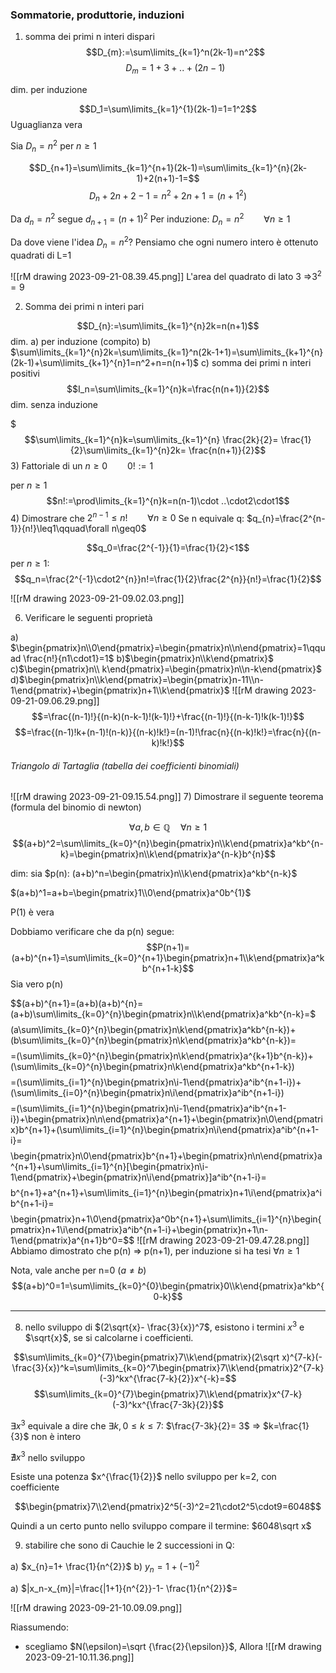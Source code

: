 ### Sommatorie, produttorie, induzioni

1) somma dei primi n interi dispari
$$D_{m}:=\sum\limits_{k=1}^n(2k-1)=n^2$$
$$D_m=1+3+..+(2n-1)$$

dim. per induzione

$$D_1=\sum\limits_{k=1}^{1}(2k-1)=1=1^2$$
Uguaglianza vera

Sia $D_n=n^2$ per $n\geq1$

$$D_{n+1}=\sum\limits_{k=1}^{n+1}(2k-1)=\sum\limits_{k=1}^{n}(2k-1)+2(n+1)-1=$$
$$D_n+2n+2-1=n^2+2n+1=(n+1^2)$$

Da $d_n=n^2$ segue $d_{n+1}= (n+1)^2$
Per induzione: $D_{n}=n^{2}\qquad\forall n\geq1$

Da dove viene l'idea $D_{n}=n^2$?
Pensiamo che ogni numero intero è ottenuto quadrati di L=1

![[rM drawing 2023-09-21-08.39.45.png]]
L'area del quadrato di lato 3 =>$3^2=9$

2) Somma dei primi n interi pari

$$D_{n}:=\sum\limits_{k=1}^{n}2k=n(n+1)$$
dim.
a) per induzione (compito)
b) $\sum\limits_{k=1}^{n}2k=\sum\limits_{k=1}^n(2k-1+1)=\sum\limits_{k+1}^{n}(2k-1)+\sum\limits_{k+1}^{n}1=n^2+n=n(n+1)$
c) somma dei primi n interi positivi
$$I_n=\sum\limits_{k=1}^{n}k=\frac{n(n+1)}{2}$$
dim. senza induzione

$$$\sum\limits_{k=1}^{n}k=\sum\limits_{k=1}^{n} \frac{2k}{2}= \frac{1}{2}\sum\limits_{k=1}^{n}2k= \frac{n(n+1)}{2}$$
3) Fattoriale di un $n\geq 0\qquad 0!:=1$

per $n\geq 1$$$n!:=\prod\limits_{k=1}^{n}k=n(n-1)\cdot ..\cdot2\cdot1$$
4) Dimostrare che $2^{n-1}\leq n!\qquad\forall n\geq0$
Se n equivale q: $q_{n}=\frac{2^{n-1}}{n!}\leq1\qquad\forall n\geq0$

$$q_0=\frac{2^{-1}}{1}=\frac{1}{2}<1$$
per $n\geq1$:
$$q_n=\frac{2^{-1}\cdot2^{n}}n!=\frac{1}{2}\frac{2^{n}}{n!}=\frac{1}{2}$$

![[rM drawing 2023-09-21-09.02.03.png]]

6) Verificare le seguenti proprietà

a) $\begin{pmatrix}n\\0\end{pmatrix}=\begin{pmatrix}n\\n\end{pmatrix}=1\qquad \frac{n!}{n1\cdot1}=1$
b)$\begin{pmatrix}n\\k\end{pmatrix}$
c)$\begin{pmatrix}n\\ k\end{pmatrix}=\begin{pmatrix}n\\n-k\end{pmatrix}$
d)$\begin{pmatrix}n\\k\end{pmatrix}=\begin{pmatrix}n-11\\n-1\end{pmatrix}+\begin{pmatrix}n+1\\k\end{pmatrix}$
![[rM drawing 2023-09-21-09.06.29.png]]
$$=\frac{(n-1)!}{(n-k)(n-k-1)!(k-1)!}+\frac{(n-1)!}{(n-k-1)!k(k-1)!}$$
$$=\frac{(n-1)!k+(n-1)!(n-k)}{(n-k)!k!}=(n-1)!\frac{n}{(n-k)!k!}=\frac{n}{(n-k)!k!}$$


###### Triangolo di Tartaglia (tabella dei coefficienti binomiali)


![[rM drawing 2023-09-21-09.15.54.png]]
7) Dimostrare il seguente teorema (formula del binomio di newton)

$$\forall a,b\in\mathbb{Q}\quad\forall n\geq1$$ $$(a+b)^2=\sum\limits_{k=0}^{n}\begin{pmatrix}n\\k\end{pmatrix}a^kb^{n-k}=\begin{pmatrix}n\\k\end{pmatrix}a^{n-k}b^{n}$$

dim: sia $p(n): (a+b)^n=\begin{pmatrix}n\\k\end{pmatrix}a^kb^{n-k}$

$(a+b)^1=a+b=\begin{pmatrix}1\\0\end{pmatrix}a^0b^{1}$

P(1) è vera

Dobbiamo verificare che da p(n) segue:
$$P(n+1)=(a+b)^{n+1}=\sum\limits_{k=0}^{n+1}\begin{pmatrix}n+1\\k\end{pmatrix}a^kb^{n+1-k}$$
Sia vero p(n)

$$(a+b)^{n+1}=(a+b)(a+b)^{n}=(a+b)\sum\limits_{k=0}^{n}\begin{pmatrix}n\\k\end{pmatrix}a^kb^{n-k}=$
$$$$(a\sum\limits_{k=0}^{n}\begin{pmatrix}n\\k\end{pmatrix}a^kb^{n-k})+(b\sum\limits_{k=0}^{n}\begin{pmatrix}n\\k\end{pmatrix}a^kb^{n-k})=$$
$$=(\sum\limits_{k=0}^{n}\begin{pmatrix}n\\k\end{pmatrix}a^{k+1}b^{n-k})+(\sum\limits_{k=0}^{n}\begin{pmatrix}n\\k\end{pmatrix}a^kb^{n+1-k})$$
$$=(\sum\limits_{i=1}^{n}\begin{pmatrix}n\\i-1\end{pmatrix}a^ib^{n+1-i})+(\sum\limits_{i=0}^{n}\begin{pmatrix}n\\i\end{pmatrix}a^ib^{n+1-i})$$
$$=(\sum\limits_{i=1}^{n}\begin{pmatrix}n\\i-1\end{pmatrix}a^ib^{n+1-i})+\begin{pmatrix}n\\n\end{pmatrix}a^{n+1}+\begin{pmatrix}n\\0\end{pmatrix}b^{n+1}+(\sum\limits_{i=1}^{n}\begin{pmatrix}n\\i\end{pmatrix}a^ib^{n+1-i}=$$
$$\begin{pmatrix}n\\0\end{pmatrix}b^{n+1}+\begin{pmatrix}n\\n\end{pmatrix}a^{n+1}+\sum\limits_{i=1}^{n}[\begin{pmatrix}n\\i-1\end{pmatrix}+\begin{pmatrix}n\\i\end{pmatrix}]a^ib^{n+1-i}=$$
$$b^{n+1}+a^{n+1}+\sum\limits_{i=1}^{n}\begin{pmatrix}n+1\\i\end{pmatrix}a^ib^{n+1-i}=$$
$$\begin{pmatrix}n+1\\0\end{pmatrix}a^0b^{n+1}+\sum\limits_{i=1}^{n}\begin{pmatrix}n+1\\i\end{pmatrix}a^ib^{n+1-i}+\begin{pmatrix}n+1\\n-1\end{pmatrix}a^{n+1}b^0=$$
![[rM drawing 2023-09-21-09.47.28.png]]
Abbiamo dimostrato che p(n) => p(n+1), per induzione si ha tesi $\forall n\geq 1$

Nota, vale anche per n=0 ($a\neq b$)
$$(a+b)^0=1=\sum\limits_{k=0}^{0}\begin{pmatrix}0\\k\end{pmatrix}a^kb^{0-k}$$

---

8) nello sviluppo di $(2\sqrt{x}- \frac{3}{x})^7$, esistono i termini $x^3$ e $\sqrt{x}$, se si calcolarne i coefficienti. 

$$\sum\limits_{k=0}^{7}\begin{pmatrix}7\\k\end{pmatrix}(2\sqrt x)^{7-k}(-\frac{3}{x})^k=\sum\limits_{k=0}^7\begin{pmatrix}7\\k\end{pmatrix}2^{7-k}(-3)^kx^{\frac{7-k}{2}}x^{-k}=$$
$$\sum\limits_{k=0}^{7}\begin{pmatrix}7\\k\end{pmatrix}x^{7-k}(-3)^kx^{\frac{7-3k}{2}}$$

$\exists x^{3}$ equivale a dire che $\exists k, 0\leq k\leq7:$
$\frac{7-3k}{2}= 3$ => $k=\frac{1}{3}$ non è intero

$\nexists x^{3}$ nello sviluppo

Esiste una potenza $x^{\frac{1}{2}}$ nello sviluppo per k=2, con coefficiente

$$\begin{pmatrix}7\\2\end{pmatrix}2^5(-3)^2=21\cdot2^5\cdot9=6048$$

Quindi a un certo punto nello sviluppo compare il termine: $6048\sqrt x$

9) stabilire che sono di Cauchie le 2 successioni in Q:

a) $x_{n}=1+ \frac{1}{n^{2}}$
b) $y_{n}=1+(-1)^2$

a) $|x_n-x_{m}|=\frac{|1+1}{n^{2}}-1- \frac{1}{n^{2}}$=

![[rM drawing 2023-09-21-10.09.09.png]]

Riassumendo:

- scegliamo $N(\epsilon)=\sqrt {\frac{2}{\epsilon}}$, Allora
![[rM drawing 2023-09-21-10.11.36.png]]
